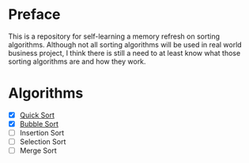# Preface
This is a repository for self-learning a memory refresh on sorting algorithms. Although not all sorting algorithms will
be used in real world business project, I think there is still a need to at least know what those sorting algorithms are
and how they work.

# Algorithms
- [x] [Quick Sort](./src/main/java/quicksort)
- [x] [Bubble Sort](./src/main/java/bubblesort)
- [ ] Insertion Sort
- [ ] Selection Sort
- [ ] Merge Sort